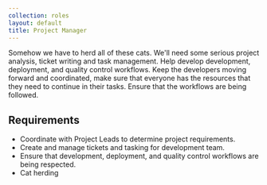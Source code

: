 ```yaml
---
collection: roles
layout: default
title: Project Manager
---
```


Somehow we have to herd all of these cats. We'll need some serious project analysis, ticket writing
and task management.  Help develop development, deployment, and quality control workflows. Keep the
developers moving forward and coordinated, make sure that everyone has the resources that they need
to continue in their tasks. Ensure that the workflows are being followed.

## Requirements
* Coordinate with Project Leads to determine project requirements.
* Create and manage tickets and tasking for development team.
* Ensure that development, deployment, and quality control workflows are being respected.
* Cat herding